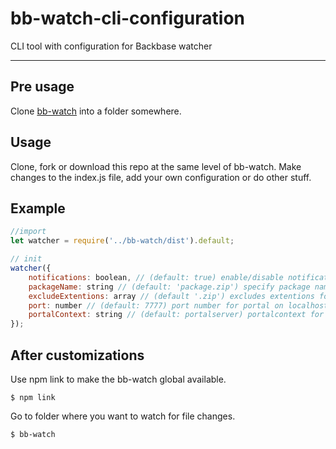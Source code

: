 # bb-watch-cli-configuration
CLI tool with configuration for Backbase watcher

----------

## Pre usage

Clone [bb-watch](https://www.github.com/nickthesing/bb-watch) into a folder somewhere.

## Usage

Clone, fork or download this repo at the same level of bb-watch. Make changes to the index.js file, add your own configuration or do other stuff. 

## Example

```javascript
//import 
let watcher = require('../bb-watch/dist').default;

// init
watcher({
	notifications: boolean, // (default: true) enable/disable notifications
	packageName: string // (default: 'package.zip') specify package name
	excludeExtentions: array // (default '.zip') excludes extentions for watcher, zip is required!
	port: number // (default: 7777) port number for portal on localhost
	portalContext: string // (default: portalserver) portalcontext for bb-import
});
```

## After customizations

Use npm link to make the bb-watch global available. 

	$ npm link 
	
Go to folder where you want to watch for file changes.

	$ bb-watch
